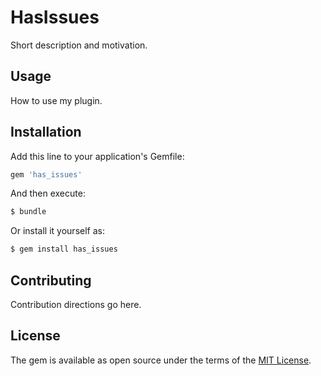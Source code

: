 # HasIssues
Short description and motivation.

## Usage
How to use my plugin.

## Installation
Add this line to your application's Gemfile:

```ruby
gem 'has_issues'
```

And then execute:
```bash
$ bundle
```

Or install it yourself as:
```bash
$ gem install has_issues
```

## Contributing
Contribution directions go here.

## License
The gem is available as open source under the terms of the [MIT License](http://opensource.org/licenses/MIT).

